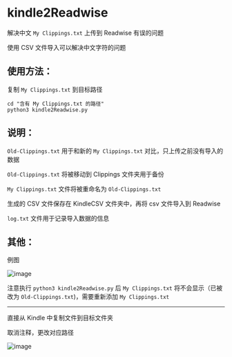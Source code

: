 # kindle2Readwise

解决中文 `My Clippings.txt` 上传到 Readwise 有误的问题

使用 CSV 文件导入可以解决中文字符的问题


## 使用方法：

复制 `My Clippings.txt` 到目标路径
```
cd "含有 My Clippings.txt 的路径"
python3 kindle2Readwise.py
```

## 说明：

`Old-Clippings.txt` 用于和新的 `My Clippings.txt` 对比，只上传之前没有导入的数据

`Old-Clippings.txt` 将被移动到 Clippings 文件夹用于备份

`My Clippings.txt` 文件将被重命名为 `Old-Clippings.txt`

生成的 CSV 文件保存在 KindleCSV 文件夹中，再将 csv 文件导入到 Readwise

`log.txt` 文件用于记录导入数据的信息

其他：
---

例图

![image](https://user-images.githubusercontent.com/42215787/122644924-344a4600-d14a-11eb-849e-fd48531b7611.png)

注意执行 `python3 kindle2Readwise.py` 后 `My Clippings.txt` 将不会显示（已被改为 `Old-Clippings.txt`)，需要重新添加 `My Clippings.txt`

---

直接从 Kindle 中复制文件到目标文件夹

取消注释，更改对应路径

![image](https://user-images.githubusercontent.com/42215787/170085682-5e75c0ba-55b3-4a8f-ac32-2f9d0b9392cb.png)

